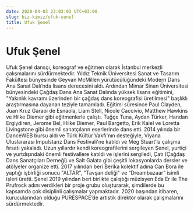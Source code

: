 ```yaml
---
date: 2020-04-03 23:03:03 UTC+03:00
slug: biz-kimiz/ufuk-senel
title: Ufuk Şenel
---
```

# Ufuk Şenel

Ufuk Şenel dansçı, koreograf ve eğitmen olarak
İstanbul merkezli çalışmalarını sürdürmektedir.
Yıldız Teknik Üniversitesi Sanat ve Tasarım Fakültesi bünyesinde
Geyvan McMillen yürütücülüğündeki Modern Dans Ana Sanat Dalı’nda
lisans derecesini aldı.
Ardından Mimar Sinan Üniversitesi bünyesindeki
Çağdaş Dans Ana Sanat Dalında yüksek lisans eğitimini,
"Yakınlık kavramı üzerinden bir çağdaş dans koreografisi üretilmesi" başlıklı
araştırmasına dayanan teziyle tamamladı.
Eğitimi süresince Paul Clayden, Juan Kruz Garaoi de Esnaola, Liam Stell,
Nicole Caccivio, Matthew Hawkins ve Hilke Diemer gibi eğitmenlerle çalıştı.
Tuğçe Tuna, Aydan Türker, Handan Ergiydiren, Jerome Bel, Hilke Diemer,
Paul Bargetto, Erik Kaiel ve Loretta Livingstone gibi
önemli sanatçıların eserlerinde dans etti.
2014 yılında bir DanceWEB bursu aldı
ve Türk Kültür Vakfı'nın desteğiyle,
Viyana Uluslararası Impulstanz Dans Festivali'ne katıldı
ve Meg Stuart’la çalışma fırsatı yakaladı.
Uzun yıllardır kendi koreografilerini sergileyen Şenel,
yurtiçi ve yurtdışındaki önemli festivallere katıldı ve işlerini sergiledi,
Çatı (Çağdaş Dans Sanatçıları Derneği)
ve Salt Galata gibi çeşitli lokasyonlarda dersler ve atölyeler organize etti.
2017 yılından beri Berika kolektif adına
Can Bora ile yaptığı işbirliği sonucu "ALTAR", "Tavşan deliği"
ve “Dreambazaar” isimli işleri üretti.
Şenel 2019 yılından beri birlikte çalıştığı müzisyen Eda Er ile The Prufrock
adını verdikleri bir proje grubu oluşturarak,
şimdilerde bu kapsamda çok disiplinli çalışmalar yapmaktadır.
2020 başından itibaren, kurucularından olduğu PURESPACE’de
artistik direktör olarak çalışmalarını sürdürmektedir.
